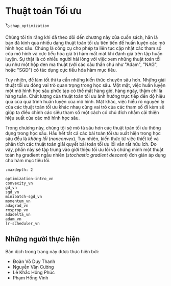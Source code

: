 <!--
# Optimization Algorithms
-->

# Thuật toán Tối ưu
:label:`chap_optimization`

<!--
If you read the book in sequence up to this point you already used a number of advanced optimization algorithms to train deep learning models.
They were the tools that allowed us to continue updating model parameters and to minimize the value of the loss function, as evaluated on the training set.
Indeed, anyone content with treating optimization as a black box device to minimize objective functions in a simple setting might well content oneself 
with the knowledge that there exists an array of incantations of such a procedure (with names such as "Adam", "NAG", or "SGD").
-->

Chúng tôi tin rằng khi đã theo dõi đến chương này của cuốn sách, hẳn là bạn đã kinh qua nhiều dạng thuật toán tối ưu tiên tiến để huấn luyện các mô hình học sâu.
Chúng là công cụ cho phép ta liên tục cập nhật các tham số của mô hình và cực tiểu hóa giá trị hàm mất mát khi đánh giá trên tập huấn luyện. 
Sự thật là có nhiều người hài lòng với việc xem những thuật toán tối ưu như một hộp đen ma thuật (với các câu thần chú như "Adam", "NAG", hoặc "SGD") có tác dụng cực tiểu hóa hàm mục tiêu.

<!--
To do well, however, some deeper knowledge is required.
Optimization algorithms are important for deep learning.
On one hand, training a complex deep learning model can take hours, days, or even weeks.
The performance of the optimization algorithm directly affects the model's training efficiency.
On the other hand, understanding the principles of different optimization algorithms and the role of their parameters will enable us 
to tune the hyperparameters in a targeted manner to improve the performance of deep learning models.
-->

Tuy nhiên, để làm tốt thì ta cần những kiến thức chuyên sâu hơn.
Những giải thuật tối ưu đóng vai trò quan trọng trong học sâu.
Một mặt, việc huấn luyện một mô hình học sâu phức tạp có thể mất hàng giờ, hàng ngày, thậm chí là hàng tuần.
Chất lượng của thuật toán tối ưu ảnh hưởng trực tiếp đến độ hiệu quả của quá trình huấn luyện của mô hình. 
Mặt khác, việc hiểu rõ nguyên lý của các thuật toán tối ưu khác nhau cùng vai trò của các tham số đi kèm sẽ giúp ta điều chỉnh các siêu tham số một cách có chủ đích nhằm cải thiện hiệu suất của các mô hình học sâu.

<!--
In this chapter, we explore common deep learning optimization algorithms in depth.
Almost all optimization problems arising in deep learning are *nonconvex*.
Nonetheless, the design and analysis of algorithms in the context of convex problems has proven to be very instructive.
It is for that reason that this section includes a primer on convex optimization and the proof for a very simple stochastic gradient descent algorithm on a convex objective function.
-->

Trong chương này, chúng tôi sẽ mô tả sâu hơn các thuật toán tối ưu thông dụng trong học sâu. Hầu hết tất cả các bài toán tối ưu xuất hiện trong học sâu đều là *không lồi* (*nonconvex*). 
Tuy nhiên, kiến thức từ việc thiết kế và phân tích các thuật toán giải quyết bài toán tối ưu lồi vẫn rất hữu ích.
Do vậy, phần này sẽ tập trung vào giới thiệu tối ưu lồi và chứng minh một thuật toán hạ gradient ngẫu nhiên (*stochastic gradient descent*) đơn giản áp dụng cho hàm mục tiêu lồi.

```toc
:maxdepth: 2

optimization-intro_vn
convexity_vn
gd_vn
sgd_vn
minibatch-sgd_vn
momentum_vn
adagrad_vn
rmsprop_vn
adadelta_vn
adam_vn
lr-scheduler_vn
```

## Những người thực hiện
Bản dịch trong trang này được thực hiện bởi:

* Đoàn Võ Duy Thanh
* Nguyễn Văn Cường
* Lê Khắc Hồng Phúc
* Phạm Hồng Vinh
